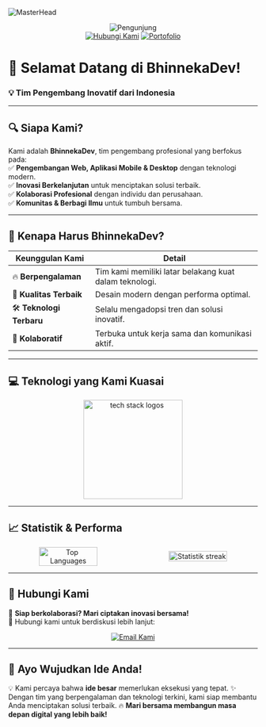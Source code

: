 ![MasterHead](https://repository-images.githubusercontent.com/588181932/e36ec678-7984-4cdd-8e4c-a3932772ff8e)

<div align="center">
  <img src="https://komarev.com/ghpvc/?username=BhinnekaDev&label=Pengunjung&color=yellowgreen&style=flat-square" alt="Pengunjung" />
</div>

<div align="center">
  <a href="https://wa.me/+6281217044800" target="_blank"><img src="https://img.shields.io/badge/Hubungi%20Kami-WhatsApp-green?style=for-the-badge&logo=whatsapp" alt="Hubungi Kami" /></a>
  <a href="https://bhinneka-dev.vercel.app/" target="_blank"><img src="https://img.shields.io/badge/Portofolio%20Kami-Situs-orange?style=for-the-badge&logo=github" alt="Portofolio" /></a>
</div>

# 🚀 **Selamat Datang di BhinnekaDev!**  
### **💡 Tim Pengembang Inovatif dari Indonesia**

---

## 🔍 **Siapa Kami?**  
Kami adalah **BhinnekaDev**, tim pengembang profesional yang berfokus pada:  
✅ **Pengembangan Web, Aplikasi Mobile & Desktop** dengan teknologi modern.  
✅ **Inovasi Berkelanjutan** untuk menciptakan solusi terbaik.  
✅ **Kolaborasi Profesional** dengan individu dan perusahaan.  
✅ **Komunitas & Berbagi Ilmu** untuk tumbuh bersama.  

---

## 🎯 **Kenapa Harus BhinnekaDev?**  
| **Keunggulan Kami** | **Detail** |
|--------------------|---------------------------------|
| 🔥 **Berpengalaman** | Tim kami memiliki latar belakang kuat dalam teknologi. |
| 🎨 **Kualitas Terbaik** | Desain modern dengan performa optimal. |
| 🛠️ **Teknologi Terbaru** | Selalu mengadopsi tren dan solusi inovatif. |
| 🤝 **Kolaboratif** | Terbuka untuk kerja sama dan komunikasi aktif. |

---

## 💻 **Teknologi yang Kami Kuasai**  
<div align="center"> 
  <img src="https://skillicons.dev/icons?i=ts,js,react,firebase,php,mysql,nextjs,nodejs,sass,html,css,tailwind,bootstrap,git,laravel,supabase,docker,postman" height="200" alt="tech stack logos" /> 
</div>

---

## 📈 **Statistik & Performa**  
<div align="center" style="display: flex; justify-content: center; align-items: center; gap: 20px;">
  <img src="https://github-readme-stats.vercel.app/api/top-langs?username=BhinnekaDev&locale=en&layout=compact&theme=light&hide_border=true" alt="Top Languages" width="49%" />
  <img src="https://streak-stats.demolab.com?user=BhinnekaDev&locale=en&mode=daily&theme=light&hide_border=false&border_radius=5&order=3" alt="Statistik streak" width="49%" />
</div>

---

## 📩 **Hubungi Kami**  
🚀 **Siap berkolaborasi? Mari ciptakan inovasi bersama!**  
📌 Hubungi kami untuk berdiskusi lebih lanjut:
<div align="center">
  <a href="mailto:bhinnekadev24@gmail.com" target="_blank">
    <img src="https://img.shields.io/badge/Contact-Email-red?style=for-the-badge&logo=gmail&logoColor=white" alt="Email Kami" />
  </a>
</div>

---

## 🌟 **Ayo Wujudkan Ide Anda!**  
💡 Kami percaya bahwa **ide besar** memerlukan eksekusi yang tepat. 
✨ Dengan tim yang berpengalaman dan teknologi terkini, kami siap membantu Anda menciptakan solusi terbaik.
🔥 **Mari bersama membangun masa depan digital yang lebih baik!**

